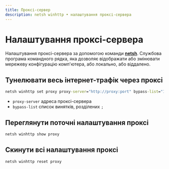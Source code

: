```yaml
---
title: Проксі-сервер
description: netsh winhttp • налаштування проксі-сервера
---
```


# Налаштування проксі-сервера

Налаштування проксі-сервера за допомогою команди **[netsh](https://docs.microsoft.com/en-us/windows-server/administration/windows-commands/netsh 'Microsoft Dosc')**.
Службова програма командного рядка, яка дозволяє відображати або змінювати мережеву конфігурацію комп'ютера, або локально, або віддалено.

## Тунелювати весь інтернет-трафік через проксі

```cmd
netsh winhttp set proxy proxy-server="http://proxy:port" bypass-list="127.0.0.1;localhost"
```

- `proxy-server` адреса проксі-сервера
- `bypass-list` список винятків, розділених `;`

## Переглянути поточні налаштування проксі

```cmd
netsh winhttp show proxy
```

## Скинути всі налаштування проксі

```cmd
netsh winhttp reset proxy
```
